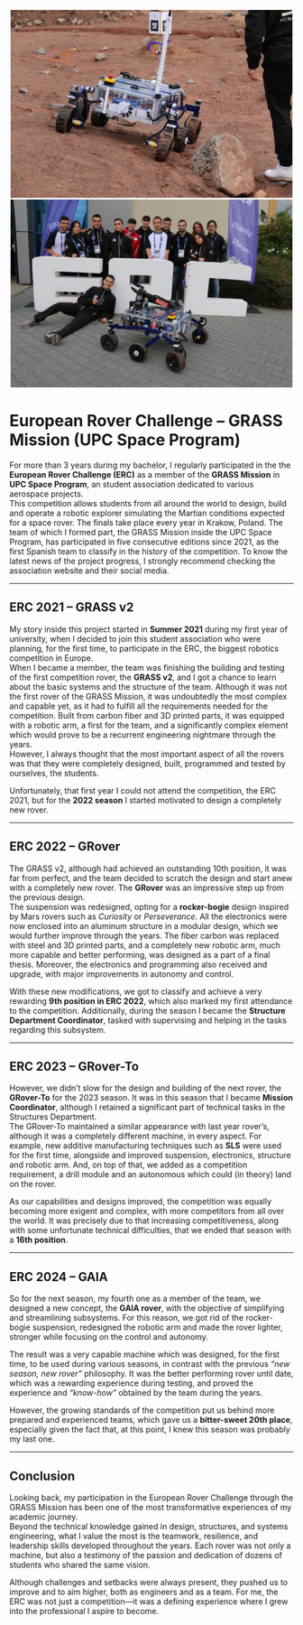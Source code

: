 <p style="text-align:center;"><img src="images/GRover.JPG?raw=true" width="500"/>
<img src="images/ERC2022.JPG?raw=true" width="500"/></p>

# European Rover Challenge – GRASS Mission (UPC Space Program)

For more than 3 years during my bachelor, I regularly participated in the the **European Rover Challenge (ERC)** as a member of the **GRASS Mission** in **UPC Space Program**, an student association dedicated to various aerospace projects.  
This competition allows students from all around the world to design, build and operate a robotic explorer simulating the Martian conditions expected for a space rover. The finals take place every year in Krakow, Poland. The team of which I formed part, the GRASS Mission inside the UPC Space Program, has participated in five consecutive editions since 2021, as the first Spanish team to classify in the history of the competition. To know the latest news of the project progress, I strongly recommend checking the association website and their social media.

---

## ERC 2021 – GRASS v2

My story inside this project started in **Summer 2021** during my first year of university, when I decided to join this student association who were planning, for the first time, to participate in the ERC, the biggest robotics competition in Europe.  
When I became a member, the team was finishing the building and testing of the first competition rover, the **GRASS v2**, and I got a chance to learn about the basic systems and the structure of the team. Although it was not the first rover of the GRASS Mission, it was undoubtedly the most complex and capable yet, as it had to fulfill all the requirements needed for the competition. Built from carbon fiber and 3D printed parts, it was equipped with a robotic arm, a first for the team, and a significantly complex element which would prove to be a recurrent engineering nightmare through the years.  
However, I always thought that the most important aspect of all the rovers was that they were completely designed, built, programmed and tested by ourselves, the students.

Unfortunately, that first year I could not attend the competition, the ERC 2021, but for the **2022 season** I started motivated to design a completely new rover.

---

## ERC 2022 – GRover

The GRASS v2, although had achieved an outstanding 10th position, it was far from perfect, and the team decided to scratch the design and start anew with a completely new rover. The **GRover** was an impressive step up from the previous design.  
The suspension was redesigned, opting for a **rocker-bogie** design inspired by Mars rovers such as *Curiosity* or *Perseverance*. All the electronics were now enclosed into an aluminum structure in a modular design, which we would further improve through the years. The fiber carbon was replaced with steel and 3D printed parts, and a completely new robotic arm, much more capable and better performing, was designed as a part of a final thesis. Moreover, the electronics and programming also received and upgrade, with major improvements in autonomy and control.  

With these new modifications, we got to classify and achieve a very rewarding **9th position in ERC 2022**, which also marked my first attendance to the competition. Additionally, during the season I became the **Structure Department Coordinator**, tasked with supervising and helping in the tasks regarding this subsystem.

---

## ERC 2023 – GRover-To

However, we didn’t slow for the design and building of the next rover, the **GRover-To** for the 2023 season. It was in this season that I became **Mission Coordinator**, although I retained a significant part of technical tasks in the Structures Department.  
The GRover-To maintained a similar appearance with last year rover’s, although it was a completely different machine, in every aspect. For example, new additive manufacturing techniques such as **SLS** were used for the first time, alongside and improved suspension, electronics, structure and robotic arm. And, on top of that, we added as a competition requirement, a drill module and an autonomous which could (in theory) land on the rover.  

As our capabilities and designs improved, the competition was equally becoming more exigent and complex, with more competitors from all over the world. It was precisely due to that increasing competitiveness, along with some unfortunate technical difficulties, that we ended that season with a **16th position**.

---

## ERC 2024 – GAIA

So for the next season, my fourth one as a member of the team, we designed a new concept, the **GAIA rover**, with the objective of simplifying and streamlining subsystems. For this reason, we got rid of the rocker-bogie suspension, redesigned the robotic arm and made the rover lighter, stronger while focusing on the control and autonomy.  

The result was a very capable machine which was designed, for the first time, to be used during various seasons, in contrast with the previous *“new season, new rover”* philosophy. It was the better performing rover until date, which was a rewarding experience during testing, and proved the experience and *“know-how”* obtained by the team during the years.  

However, the growing standards of the competition put us behind more prepared and experienced teams, which gave us a **bitter-sweet 20th place**, especially given the fact that, at this point, I knew this season was probably my last one.

---

## Conclusion

Looking back, my participation in the European Rover Challenge through the GRASS Mission has been one of the most transformative experiences of my academic journey.  
Beyond the technical knowledge gained in design, structures, and systems engineering, what I value the most is the teamwork, resilience, and leadership skills developed throughout the years. Each rover was not only a machine, but also a testimony of the passion and dedication of dozens of students who shared the same vision.  

Although challenges and setbacks were always present, they pushed us to improve and to aim higher, both as engineers and as a team. For me, the ERC was not just a competition—it was a defining experience where I grew into the professional I aspire to become.
